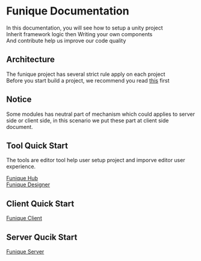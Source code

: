 # Funique Documentation

In this documentation, you will see how to setup a unity project\
Inherit framework logic then Writing your own components\
And contribute help us improve our code quality

## Architecture

The funique project has several strict rule apply on each project\
Before you start build a project, we recommend you read [this](./Setup.md) first

## Notice

Some modules has neutral part of mechanism which could applies to server side or client side, in this scenario we put these part at client side document.

## Tool Quick Start

The tools are editor tool help user setup project and imporve editor user experience.

[Funique Hub](./Tool/Hub/QuickStart.md)\
[Funique Designer](./Tool/Designer/QuickStart.md)

## Client Quick Start
[Funique Client](./ClientGuide.md)

## Server Qucik Start
[Funique Server](./ServerGuide.md)

